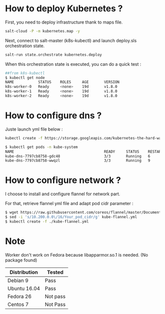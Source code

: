 # How to deploy Kubernetes ?

First, you need to deploy infrastructure thank to maps file.

```bash
salt-cloud -P -m kubernetes.map -y
```

Next, connect to salt-master (k8s-kubectl) and launch deploy.sls orchestration state.

```bash
salt-run state.orchestrate kubernetes.deploy
```

When this orchestration state is executed, you can do a quick test :

```bash
##from k8s-kubectl
$ kubectl get node
NAME           STATUS    ROLES     AGE       VERSION
k8s-worker-0   Ready     <none>    19d       v1.8.0
k8s-worker-1   Ready     <none>    19d       v1.8.0
k8s-worker-2   Ready     <none>    19d       v1.8.0
```

# How to configure dns ?

Juste launch yml file below :

```bash
kubectl create -f https://storage.googleapis.com/kubernetes-the-hard-way/kube-dns.yaml
```

```bash
$ kubectl get pods -n kube-system
NAME                                         READY     STATUS    RESTARTS   AGE
kube-dns-7797cb8758-gdc48                    3/3       Running   6          4d
kube-dns-7797cb8758-wwqzl                    3/3       Running   9          4d
```

# How to configure network ?

I choose to install and configure flannel for network part.

For that, retrieve flannel yml file and adapt pod cidr parameter :

```bash
$ wget https://raw.githubusercontent.com/coreos/flannel/master/Documentation/kube-flannel.yml
$ sed -i 's/10.200.0.0\/16/Your_pod_cidr/g' kube-flannel.yml
$ kubectl create -f ./kube-flannel.yml
```

# Note

Worker don't work on Fedora because libapparmor.so.1 is needed. (No package found)

| Distribution | Tested   |
| ------------ | -------- |
| Debian 9     | Pass     |
| Ubuntu 16.04 | Pass     |
| Fedora 26    | Not pass |
| Centos 7     | Not Pass |